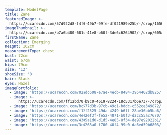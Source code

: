 ```yaml
---
template: ModelPage
title: Zane
featuredImage: >-
  https://ucarecdn.com/57d922d8-f4f0-49b7-99fe-df021989e25b/-/crop/1650x962/0,0/-/preview/
imageThumbnail: >-
  https://ucarecdn.com/b7a6b480-681c-41e8-b60f-3de6c6264902/-/crop/605x892/16,11/-/preview/
firstName: Zane
collection: Emerging
height: 162cm
measurementType: chest
bust: 72cm
waist: 67cm
hips: 79cm
size: '12'
shoeSize: '8'
hair: Black
eyes: Hazel
imagePortfolio:
  - image: 'https://ucarecdn.com/02adc608-e7ae-4ecb-8484-3954402db825/'
  - image: >-
      https://ucarecdn.com/ff12bd70-b9c0-4619-8224-18c5317b6e73/-/crop/685x1027/4,46/-/preview/
  - image: 'https://ucarecdn.com/bc577d3b-97cb-49c1-bddc-c552ce349872/'
  - image: 'https://ucarecdn.com/f12f2525-49da-4249-b6ff-28ae36bb5ba6/'
  - image: 'https://ucarecdn.com/4e42ef3f-fe52-4871-b0f3-d2cc55ac7670/'
  - image: 'https://ucarecdn.com/4385a1d0-d1d5-4e85-8f34-de97e92022b1/'
  - image: 'https://ucarecdn.com/3c6268a0-f700-40f4-99e0-da6ed59b6803/'
---
```


